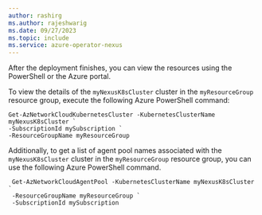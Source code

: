```yaml
---
author: rashirg
ms.author: rajeshwarig
ms.date: 09/27/2023
ms.topic: include
ms.service: azure-operator-nexus
---
```


After the deployment finishes, you can view the resources using the PowerShell or the Azure portal.

To view the details of the ```myNexusK8sCluster``` cluster in the ```myResourceGroup``` resource group, execute the following Azure PowerShell command:

```azurepowershell-interactive
Get-AzNetworkCloudKubernetesCluster -KubernetesClusterName myNexusK8sCluster `
-SubscriptionId mySubscription `
-ResourceGroupName myResourceGroup
```

Additionally, to get a list of agent pool names associated with the ```myNexusK8sCluster``` cluster in the ```myResourceGroup``` resource group, you can use the following Azure PowerShell command.

```azurepowershell-interactive
 Get-AzNetworkCloudAgentPool -KubernetesClusterName myNexusK8sCluster `
 -ResourceGroupName myResourceGroup `
 -SubscriptionId mySubscription
```